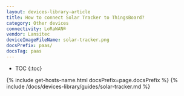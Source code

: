 ```yaml
---
layout: devices-library-article
title: How to connect Solar Tracker to ThingsBoard?
category: Other devices
connectivity: LoRaWAN®
vendor: Lansitec
deviceImageFileName: solar-tracker.png
docsPrefix: paas/
docsTag: paas
---
```


* TOC
{:toc}

{% include get-hosts-name.html docsPrefix=page.docsPrefix %}
{% include /docs/devices-library/guides/solar-tracker.md %}
